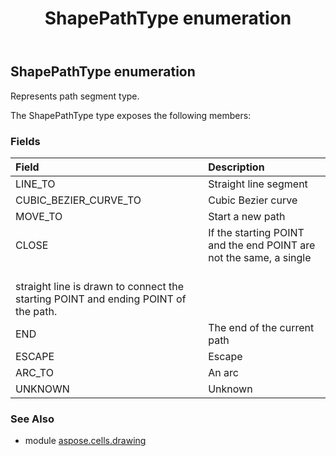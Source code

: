 ﻿---
title: ShapePathType enumeration
second_title: Aspose.Cells for Python via .NET API References
description: 
type: docs
weight: 1160
url: /aspose.cells.drawing/shapepathtype/
is_root: false
---

## ShapePathType enumeration

Represents path segment type.



The ShapePathType type exposes the following members:

### Fields
| Field | Description |
| :- | :- |
| LINE_TO | Straight line segment |
| CUBIC_BEZIER_CURVE_TO | Cubic Bezier curve |
| MOVE_TO | Start a new path |
| CLOSE | If the starting POINT and the end POINT are not the same, a single <br/>straight line is drawn to connect the starting POINT and ending POINT of the path. |
| END | The end of the current path |
| ESCAPE | Escape |
| ARC_TO | An arc |
| UNKNOWN | Unknown |



### See Also
* module [aspose.cells.drawing](..)
